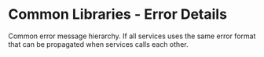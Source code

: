 Common Libraries - Error Details
==================================================================================================

Common error message hierarchy. If all services uses the same error format that can be propagated when services calls each other.
